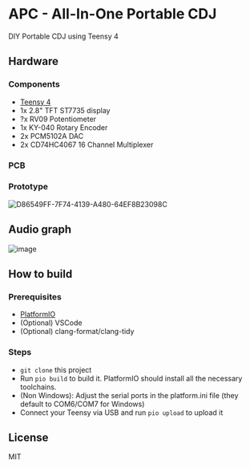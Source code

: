 # APC - All-In-One Portable CDJ
DIY Portable CDJ using Teensy 4


## Hardware

### Components

- [Teensy 4](https://www.pjrc.com/store/teensy40.html)
- 1x 2.8" TFT ST7735 display 
- ?x RV09 Potentiometer
- 1x KY-040 Rotary Encoder
- 2x PCM5102A DAC
- 2x CD74HC4067 16 Channel Multiplexer

### PCB

### Prototype

![D86549FF-7F74-4139-A480-64EF8B23098C](https://user-images.githubusercontent.com/4670166/234878615-f74d0564-915b-46e8-9250-c6683a7f0c0e.jpeg)


## Audio graph

![image](https://user-images.githubusercontent.com/4670166/234449324-b1bb0291-e70a-4de0-a159-fdbd431cc442.png)

## How to build

### Prerequisites
- [PlatformIO](https://platformio.org/)
- (Optional) VSCode
- (Optional) clang-format/clang-tidy

### Steps

- `git clone` this project
- Run `pio build` to build it. PlatformIO should install all the necessary toolchains.
- (Non Windows): Adjust the serial ports in the platform.ini file (they default to COM6/COM7 for Windows)
- Connect your Teensy via USB and run `pio upload` to upload it


## License 

MIT
